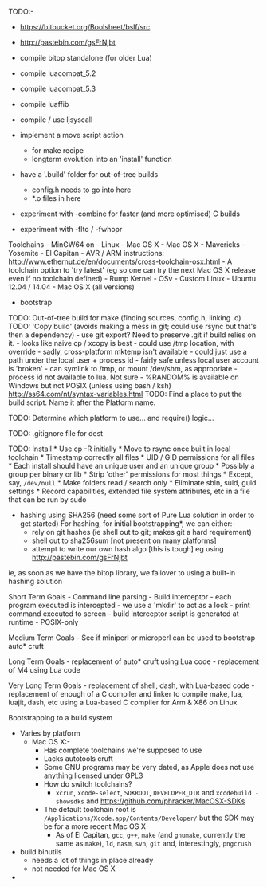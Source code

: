 TODO:-

- https://bitbucket.org/Boolsheet/bslf/src
- http://pastebin.com/gsFrNjbt

- compile bitop standalone (for older Lua)
- compile luacompat_5.2
- compile luacompat_5.3
- compile luaffib
- compile / use ljsyscall

- implement a move script action
	- for make recipe
	- longterm evolution into an 'install' function

- have a '.build' folder for out-of-tree builds
	- config.h needs to go into here
	- *.o files in here

- experiment with -combine for faster (and more optimised) C builds

- experiment with -flto / -fwhopr

Toolchains
	- MinGW64 on
		- Linux
		- Mac OS X
	- Mac OS X
		- Mavericks
		- Yosemite
		- El Capitan
		- AVR / ARM instructions: http://www.ethernut.de/en/documents/cross-toolchain-osx.html
	- A toolchain option to 'try latest' (eg so one can try the next Mac OS X release even if no toolchain defined)
	- Rump Kernel
	- OSv
	- Custom Linux
		- Ubuntu 12.04 / 14.04
		- Mac OS X (all versions)

- bootstrap

TODO: Out-of-tree build for make (finding sources, config.h, linking .o)
TODO: 'Copy build' (avoids making a mess in git; could use rsync but that's then a dependency)
	- use git export? Need to preserve .git if build relies on it.
	- looks like naive cp / xcopy is best
	- could use /tmp location, with override
		- sadly, cross-platform mktemp isn't available
		- could just use a path under the local user + process id
			- fairly safe unless local user account is 'broken'
			- can symlink to /tmp, or mount /dev/shm, as appropriate
			- process id not available to lua. Not sure
			- %RANDOM% is available on Windows but not POSIX (unless using bash / ksh) <http://ss64.com/nt/syntax-variables.html>
TODO: Find a place to put the build script. Name it after the Platform name.

TODO: Determine which platform to use... and require() logic...

TODO: .gitignore file for dest

TODO: Install
	* Use cp -R initially
	* Move to rsync once built in local toolchain
	* Timestamp correctly all files
	* UID / GID permissions for all files
		* Each install should have an unique user and an unique group
		* Possibly a group per binary or lib
		* Strip 'other' permissions for most things
			* Except, say, `/dev/null`
		* Make folders read / search only
		* Eliminate sbin, suid, guid settings
		* Record capabilities, extended file system attributes, etc in a file that can be run by sudo

- hashing using SHA256 (need some sort of Pure Lua solution in order to get started)
For hashing, for initial bootstrapping*, we can either:-
	- rely on git hashes (ie shell out to git; makes git a hard requirement)
	- shell out to sha256sum [not present on many platforms]
	- attempt to write our own hash algo [this is tough]
		eg using http://pastebin.com/gsFrNjbt

ie, as soon as we have the bitop library, we fallover to using a built-in hashing solution


Short Term Goals
	- Command line parsing
	- Build interceptor
		- each program executed is intercepted
		- we use a 'mkdir' to act as a lock
		- print command executed to screen
		- build interceptor script is generated at runtime
		- POSIX-only

Medium Term Goals
	- See if miniperl or microperl can be used to bootstrap auto* cruft

Long Term Goals
	- replacement of auto* cruft using Lua code
	- replacement of M4 using Lua code

Very Long Term Goals
	- replacement of shell, dash, with Lua-based code
	- replacement of enough of a C compiler and linker to compile make, lua, luajit, dash, etc using a Lua-based C compiler for Arm & X86 on Linux


Bootstrapping to a build system

* Varies by platform
	* Mac OS X:-
		* Has complete toolchains we're supposed to use
		* Lacks autotools cruft
		* Some GNU programs may be very dated, as Apple does not use anything licensed under GPL3
		* How do switch toolchains?
			* `xcrun`, `xcode-select`, `SDKROOT`, `DEVELOPER_DIR` and `xcodebuild -showsdks` and <https://github.com/phracker/MacOSX-SDKs>
		* The default toolchain root is `/Applications/Xcode.app/Contents/Developer/` but the SDK may be for a more recent Mac OS X
			* As of El Capitan, `gcc`, `g++`, `make` (and `gnumake`, currently the same as `make`), `ld`, `nasm`, `svn`, `git` and, interestingly, `pngcrush`
* build binutils
	* needs a lot of things in place already
	* not needed for Mac OS X
*